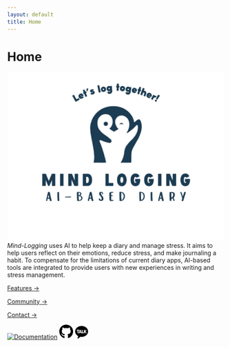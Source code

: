 ```yaml
---
layout: default
title: Home
---
```


# **Home**
![AI Diary Banner](assets/images/mind_logging_no_grid-removebg-preview.png)
*Mind-Logging* uses AI to help keep a diary and manage stress. It aims to help users reflect on their emotions, reduce stress, and make journaling a habit. To compensate for the limitations of current diary apps, AI-based tools are integrated to provide users with new experiences in writing and stress management.

[Features →](/features.html)

[Community →](/community.html)

[Contact →](/contact.html)

[![Documentation](assets/images/ReadTheDocs-1324888757184190574_32px.ico)](https://mind-logging.readthedocs.io/en/latest/index.html)
[![GitHub](assets/images/32px-Font_Awesome_5_brands_github.svg.png)](https://github.com/dltjdas2000/Mind-Logging)
[![Kakaotalk](assets/images/kakaotalk.png)](https://open.kakao.com/o/gKewvO2g)